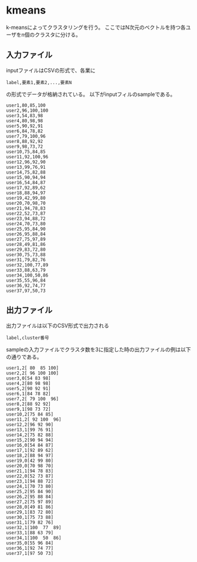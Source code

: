 # kmeans
k-meansによってクラスタリングを行う。
ここではN次元のベクトルを持つ各ユーザをn個のクラスタに分ける。

## 入力ファイル
inputファイルはCSVの形式で、各業に
```
label,要素1,要素2,...,要素N
```
の形式でデータが格納されている。
以下がinputフィルのsampleである。

```
user1,80,85,100
user2,96,100,100
user3,54,83,98
user4,80,98,98
user5,90,92,91
user6,84,78,82
user7,79,100,96
user8,88,92,92
user9,98,73,72
user10,75,84,85
user11,92,100,96
user12,96,92,90
user13,99,76,91
user14,75,82,88
user15,90,94,94
user16,54,84,87
user17,92,89,62
user18,88,94,97
user19,42,99,80
user20,70,98,70
user21,94,78,83
user22,52,73,87
user23,94,88,72
user24,70,73,80
user25,95,84,90
user26,95,88,84
user27,75,97,89
user28,49,81,86
user29,83,72,80
user30,75,73,88
user31,79,82,76
user32,100,77,89
user33,88,63,79
user34,100,50,86
user35,55,96,84
user36,92,74,77
user37,97,50,73
```

## 出力ファイル
出力ファイルは以下のCSV形式で出力される

```
label,cluster番号
```

sampleの入力ファイルでクラスタ数を3に指定した時の出力ファイルの例は以下の通りである。

```
user1,2[ 80  85 100]
user2,2[ 96 100 100]
user3,0[54 83 98]
user4,2[80 98 98]
user5,2[90 92 91]
user6,1[84 78 82]
user7,2[ 79 100  96]
user8,2[88 92 92]
user9,1[98 73 72]
user10,2[75 84 85]
user11,2[ 92 100  96]
user12,2[96 92 90]
user13,1[99 76 91]
user14,2[75 82 88]
user15,2[90 94 94]
user16,0[54 84 87]
user17,1[92 89 62]
user18,2[88 94 97]
user19,0[42 99 80]
user20,0[70 98 70]
user21,1[94 78 83]
user22,0[52 73 87]
user23,1[94 88 72]
user24,1[70 73 80]
user25,2[95 84 90]
user26,2[95 88 84]
user27,2[75 97 89]
user28,0[49 81 86]
user29,1[83 72 80]
user30,1[75 73 88]
user31,1[79 82 76]
user32,1[100  77  89]
user33,1[88 63 79]
user34,1[100  50  86]
user35,0[55 96 84]
user36,1[92 74 77]
user37,1[97 50 73]
```

